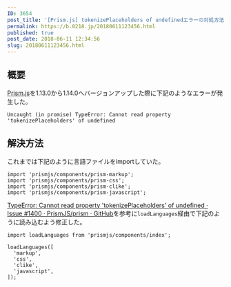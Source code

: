 ```yaml
---
ID: 3654
post_title: '[Prism.js] tokenizePlaceholders of undefinedエラーの対処方法'
permalink: https://b.0218.jp/20180611123456.html
published: true
post_date: 2018-06-11 12:34:56
slug: 20180611123456.html
---
```

<h2>概要</h2>

<a href="https://prismjs.com/">Prism.js</a>を1.13.0から1.14.0へバージョンアップした際に下記のようなエラーが発生した。

<pre><code>Uncaught (in promise) TypeError: Cannot read property 'tokenizePlaceholders' of undefined
</code></pre>

<!--more-->

<h2>解決方法</h2>

これまでは下記のように言語ファイルをimportしていた。

<pre><code class="language-js">import 'prismjs/components/prism-markup';
import 'prismjs/components/prism-css';
import 'prismjs/components/prism-clike';
import 'prismjs/components/prism-javascript';
</code></pre>

<a href="https://github.com/PrismJS/prism/issues/1400">TypeError: Cannot read property 'tokenizePlaceholders' of undefined · Issue #1400 · PrismJS/prism · GitHub</a>を参考に<code>loadLanguages</code>経由で下記のように読み込むよう修正した。

<pre><code class="language-js">import loadLanguages from 'prismjs/components/index';

loadLanguages([
  'markup',
  'css',
  'clike',
  'javascript',
]);
</code></pre>